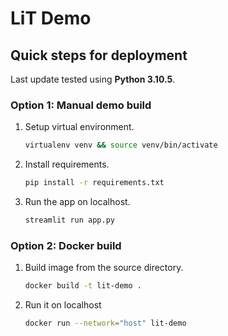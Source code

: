 # LiT Demo


## Quick steps for deployment

Last update tested using **Python 3.10.5**.

### Option 1: Manual demo build


1.  Setup virtual environment.

    ```sh
    virtualenv venv && source venv/bin/activate
    ```

2.  Install requirements.

    ```sh
    pip install -r requirements.txt
    ```

3.  Run the app on localhost.

    ```sh
    streamlit run app.py
    ```


### Option 2: Docker build

1.  Build image from the source directory.

    ```sh
    docker build -t lit-demo .
    ```

2.  Run it on localhost

    ```sh
    docker run --network="host" lit-demo
    ```